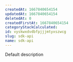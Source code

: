 ```yaml
---
createdAt: 1667840654154
updatedAt: 1667840654154
deletedAt: 0
createdFirstAt: 1667840654154
categoryStackCalculated: 
id: vyskwxdvdbfpjjjmtyxszwcg
slug: sdk-api
name: sdk-api
---
```


Default description